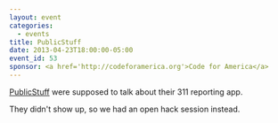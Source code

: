 ```yaml
---
layout: event
categories: 
  - events
title: PublicStuff
date: 2013-04-23T18:00:00-05:00
event_id: 53
sponsor: <a href='http://codeforamerica.org'>Code for America</a>
---
```


[PublicStuff](http://www.publicstuff.com/) were supposed to talk about their 311 reporting app.

They didn't show up, so we had an open hack session instead.